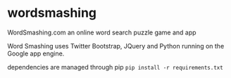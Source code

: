 wordsmashing
============

WordSmashing.com an online word search puzzle game and app

Word Smashing uses Twitter Bootstrap, JQuery and Python running on the Google app engine.

dependencies are managed through pip     ```pip install -r requirements.txt```     


